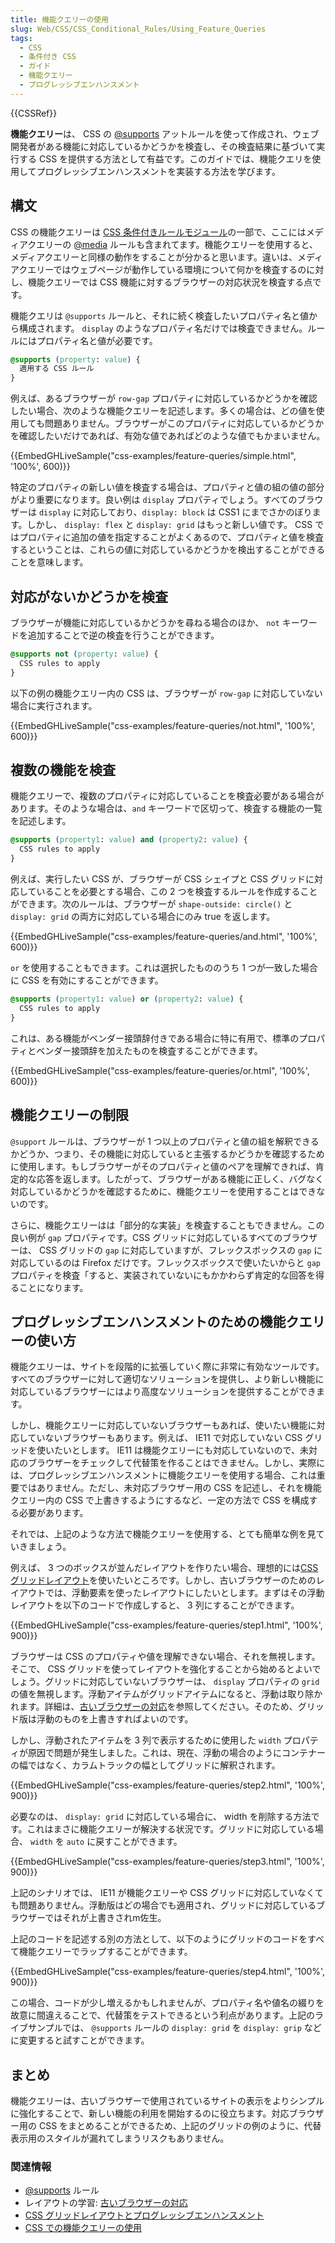 ```yaml
---
title: 機能クエリーの使用
slug: Web/CSS/CSS_Conditional_Rules/Using_Feature_Queries
tags:
  - CSS
  - 条件付き CSS
  - ガイド
  - 機能クエリー
  - プログレッシブエンハンスメント
---
```

{{CSSRef}}

**機能クエリー**は、 CSS の [@supports](/ja/docs/Web/CSS/@supports) アットルールを使って作成され、ウェブ開発者がある機能に対応しているかどうかを検査し、その検査結果に基づいて実行する CSS を提供する方法として有益です。このガイドでは、機能クエリを使用してプログレッシブエンハンスメントを実装する方法を学びます。

## 構文

CSS の機能クエリーは [CSS 条件付きルールモジュール](https://drafts.csswg.org/css-conditional-3/)の一部で、ここにはメディアクエリーの [@media](/ja/docs/Web/CSS/@media) ルールも含まれてます。機能クエリーを使用すると、メディアクエリーと同様の動作をすることが分かると思います。違いは、メディアクエリーではウェブページが動作している環境について何かを検査するのに対し、機能クエリーでは CSS 機能に対するブラウザーの対応状況を検査する点です。

機能クエリは `@supports` ルールと、それに続く検査したいプロパティ名と値から構成されます。 `display` のようなプロパティ名だけでは検査できません。ルールにはプロパティ名と値が必要です。

```css
@supports (property: value) {
  適用する CSS ルール
}
```

例えば、あるブラウザーが `row-gap` プロパティに対応しているかどうかを確認したい場合、次のような機能クエリーを記述します。多くの場合は、どの値を使用しても問題ありません。ブラウザーがこのプロパティに対応しているかどうかを確認したいだけであれば、有効な値であればどのような値でもかまいません。

{{EmbedGHLiveSample("css-examples/feature-queries/simple.html", '100%', 600)}}

特定のプロパティの新しい値を検査する場合は、プロパティと値の組の値の部分がより重要になります。良い例は `display` プロパティでしょう。すべてのブラウザーは `display` に対応しており、`display: block` は CSS1 にまでさかのぼります。しかし、 `display: flex` と `display: grid` はもっと新しい値です。 CSS ではプロパティに追加の値を指定することがよくあるので、プロパティと値を検査するということは、これらの値に対応しているかどうかを検出することができることを意味します。

## 対応がないかどうかを検査

ブラウザーが機能に対応しているかどうかを尋ねる場合のほか、 `not` キーワードを追加することで逆の検査を行うことができます。

```css
@supports not (property: value) {
  CSS rules to apply
}
```

以下の例の機能クエリー内の CSS は、ブラウザーが `row-gap` に対応していない場合に実行されます。

{{EmbedGHLiveSample("css-examples/feature-queries/not.html", '100%', 600)}}

## 複数の機能を検査

機能クエリーで、複数のプロパティに対応していることを検査必要がある場合があります。そのような場合は、`and` キーワードで区切って、検査する機能の一覧を記述します。

```css
@supports (property1: value) and (property2: value) {
  CSS rules to apply
}
```

例えば、実行したい CSS が、ブラウザーが CSS シェイプと CSS グリッドに対応していることを必要とする場合、この 2 つを検査するルールを作成することができます。次のルールは、ブラウザーが `shape-outside: circle()` と `display: grid` の両方に対応している場合にのみ true を返します。

{{EmbedGHLiveSample("css-examples/feature-queries/and.html", '100%', 600)}}

`or` を使用することもできます。これは選択したもののうち 1 つが一致した場合に CSS を有効にすることができます。

```css
@supports (property1: value) or (property2: value) {
  CSS rules to apply
}
```

これは、ある機能がベンダー接頭辞付きである場合に特に有用で、標準のプロパティとベンダー接頭辞を加えたものを検査することができます。

{{EmbedGHLiveSample("css-examples/feature-queries/or.html", '100%', 600)}}

## 機能クエリーの制限

`@support` ルールは、ブラウザーが 1 つ以上のプロパティと値の組を解釈できるかどうか、つまり、その機能に対応していると主張するかどうかを確認するために使用します。もしブラウザーがそのプロパティと値のペアを理解できれば、肯定的な応答を返します。したがって、ブラウザーがある機能に正しく、バグなく対応しているかどうかを確認するために、機能クエリーを使用することはできないのです。

さらに、機能クエリーはは「部分的な実装」を検査することもできません。この良い例が `gap` プロパティです。CSS グリッドに対応しているすべてのブラウザーは、 CSS グリッドの `gap` に対応していますが、フレックスボックスの `gap` に対応しているのは Firefox だけです。フレックスボックスで使いたいからと `gap` プロパティを検査「すると、実装されていないにもかかわらず肯定的な回答を得ることになります。

## プログレッシブエンハンスメントのための機能クエリーの使い方

機能クエリーは、サイトを段階的に拡張していく際に非常に有効なツールです。すべてのブラウザーに対して適切なソリューションを提供し、より新しい機能に対応しているブラウザーにはより高度なソリューションを提供することができます。

しかし、機能クエリーに対応していないブラウザーもあれば、使いたい機能に対応していないブラウザーもあります。例えば、  IE11 で対応していない CSS グリッドを使いたいとします。 IE11 は機能クエリーにも対応していないので、未対応のブラウザーをチェックして代替策を作ることはできません。しかし、実際には、プログレッシブエンハンスメントに機能クエリーを使用する場合、これは重要ではありません。ただし、未対応ブラウザー用の CSS を記述し、それを機能クエリー内の CSS で上書きするようにするなど、一定の方法で CSS を構成する必要があります。

それでは、上記のような方法で機能クエリーを使用する、とても簡単な例を見ていきましょう。

例えば、 3 つのボックスが並んだレイアウトを作りたい場合、理想的には[CSS グリッドレイアウト](/ja/docs/Web/CSS/CSS_Grid_Layout)を使いたいところです。しかし、古いブラウザーのためのレイアウトでは、浮動要素を使ったレイアウトにしたいとします。まずはその浮動レイアウトを以下のコードで作成しすると、 3 列にすることができます。

{{EmbedGHLiveSample("css-examples/feature-queries/step1.html", '100%', 900)}}

ブラウザーは CSS のプロパティや値を理解できない場合、それを無視します。そこで、 CSS グリッドを使ってレイアウトを強化することから始めるとよいでしょう。グリッドに対応していないブラウザーは、 `display` プロパティの `grid` の値を無視します。浮動アイテムがグリッドアイテムになると、浮動は取り除かれます。詳細は、[古いブラウザーの対応](/ja/docs/Learn/CSS/CSS_layout/Supporting_Older_Browsers)を参照してください。そのため、グリッド版は浮動のものを上書きすればよいのです。

しかし、浮動されたアイテムを 3 列で表示するために使用した `width` プロパティが原因で問題が発生しました。これは、現在、浮動の場合のようにコンテナーの幅ではなく、カラムトラックの幅としてグリッドに解釈されます。

{{EmbedGHLiveSample("css-examples/feature-queries/step2.html", '100%', 900)}}

必要なのは、 `display: grid` に対応している場合に、 width を削除する方法です。これはまさに機能クエリーが解決する状況です。グリッドに対応している場合、 `width` を `auto` に戻すことができます。

{{EmbedGHLiveSample("css-examples/feature-queries/step3.html", '100%', 900)}}

上記のシナリオでは、 IE11 が機能クエリーや CSS グリッドに対応していなくても問題ありません。浮動版はどの場合でも適用され、グリッドに対応しているブラウザーではそれが上書きされm佐生。

上記のコードを記述する別の方法として、以下のようにグリッドのコードをすべて機能クエリーでラップすることができます。

{{EmbedGHLiveSample("css-examples/feature-queries/step4.html", '100%', 900)}}

この場合、コードが少し増えるかもしれませんが、プロパティ名や値名の綴りを故意に間違えることで、代替策をテストできるという利点があります。上記のライブサンプルでは、 `@supports` ルールの `display: grid` を `display: grip` などに変更すると試すことができます。

## まとめ

機能クエリーは、古いブラウザーで使用されているサイトの表示をよりシンプルに強化することで、新しい機能の利用を開始するのに役立ちます。対応ブラウザー用の CSS をまとめることができるため、上記のグリッドの例のように、代替表示用のスタイルが漏れてしまうリスクもありません。

### 関連情報

- [@supports](/ja/docs/Web/CSS/@supports) ルール
- レイアウトの学習: [古いブラウザーの対応](/ja/docs/Learn/CSS/CSS_layout/Supporting_Older_Browsers)
- [CSS グリッドレイアウトとプログレッシブエンハンスメント](/ja/docs/Web/CSS/CSS_Grid_Layout/CSS_Grid_and_Progressive_Enhancement)
- [CSS での機能クエリーの使用](https://hacks.mozilla.org/2016/08/using-feature-queries-in-css/)
